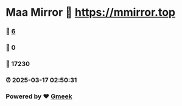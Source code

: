 # Maa Mirror :link: https://mmirror.top 
### :page_facing_up: [6](https://mmirror.top/tag.html) 
### :speech_balloon: 0 
### :hibiscus: 17230 
### :alarm_clock: 2025-03-17 02:50:31 
### Powered by :heart: [Gmeek](https://github.com/Meekdai/Gmeek)
